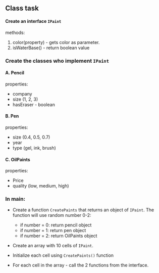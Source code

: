 ## Class task


#### Create an interface `IPaint`

methods:

1. color(property) - gets color as parameter.
2. isWaterBase() - return boolean value

### Create the classes who implement `IPaint`

#### A. Pencil

properties:

- company
- size (1, 2, 3)
- hasEraser - boolean

#### B. Pen

properties:

- size (0.4, 0.5, 0.7)
- year
- type (gel, ink, brush)

#### C. OilPaints

properties:

- Price
- quality (low, medium, high)

### In main:

- Create a function `CreatePaints` that returns an object of `IPaint`. The function will use random number 0-2:

  - if number = 0: return pencil object
  - if number = 1: return pen object
  - if number = 2: return OilPaints object

- Create an array with 10 cells of `IPaint`.
- Initialize each cell using `CreatePaints()` function
- For each cell in the array - call the 2 functions from the interface.
